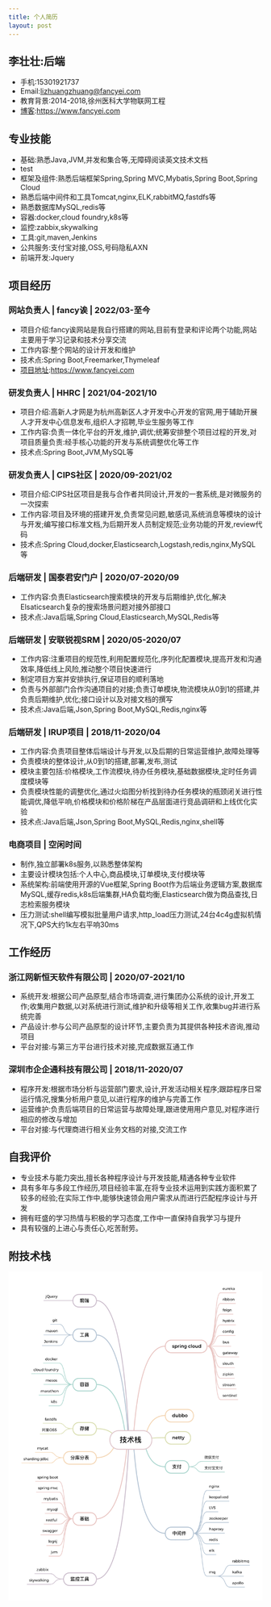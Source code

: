 ```yaml
---
title: 个人简历
layout: post
---   
```


## 李壮壮:后端
* 手机:15301921737
* Email:lizhuangzhuang@fancyei.com
* 教育背景:2014-2018,徐州医科大学物联网工程
* [博客](https://www.fancyei.com):https://www.fancyei.com

## 专业技能
* 基础:熟悉Java,JVM,并发和集合等,无障碍阅读英文技术文档
* test
* 框架及组件:熟悉后端框架Spring,Spring MVC,Mybatis,Spring Boot,Spring Cloud
* 熟悉后端中间件和工具Tomcat,nginx,ELK,rabbitMQ,fastdfs等
* 熟悉数据库MySQL,redis等
* 容器:docker,cloud foundry,k8s等
* 监控:zabbix,skywalking
* 工具:git,maven,Jenkins
* 公共服务:支付宝对接,OSS,号码隐私AXN
* 前端开发:Jquery

## 项目经历
### 网站负责人 | fancy诶 | 2022/03-至今
* 项目介绍:fancy诶网站是我自行搭建的网站,目前有登录和评论两个功能,网站主要用于学习记录和技术分享交流
* 工作内容:整个网站的设计开发和维护
* 技术点:Spring Boot,Freemarker,Thymeleaf
* [项目地址](https://www.fancyei.com):https://www.fancyei.com

### 研发负责人 | HHRC | 2021/04-2021/10
* 项目介绍:高新人才网是为杭州高新区人才开发中心开发的官网,用于辅助开展人才开发中心信息发布,组织人才招聘,毕业生服务等工作
* 工作内容:负责一体化平台的开发,维护,调优;统筹安排整个项目过程的开发,对项目质量负责:经手核心功能的开发与系统调整优化等工作
* 技术点:Spring Boot,JVM,MySQL等

### 研发负责人 | CIPS社区 | 2020/09-2021/02
* 项目介绍:CIPS社区项目是我与合作者共同设计,开发的一套系统,是对微服务的一次探索
* 工作内容:项目及环境的搭建开发,负责常见问题,敏感词,系统消息等模块的设计与开发;编写接口标准文档,为后期开发人员制定规范;业务功能的开发,review代码
* 技术点:Spring Cloud,docker,Elasticsearch,Logstash,redis,nginx,MySQL等

### 后端研发 | 国泰君安门户 | 2020/07-2020/09
* 工作内容:负责Elasticsearch搜索模块的开发与后期维护,优化,解决Elsaticsearch复杂的搜索场景问题对接外部接口
* 技术点:Java后端,Spring Cloud,Elasticsearch,MySQL,Redis等

### 后端研发 | 安联锐视SRM | 2020/05-2020/07
* 工作内容:注重项目的规范性,利用配置规范化,序列化配置模块,提高开发和沟通效率,降低线上风险,推动整个项目快速进行
* 制定项目方案并安排执行,保证项目的顺利落地
* 负责与外部部门合作沟通项目的对接;负责订单模块,物流模块从0到1的搭建,并负责后期维护,优化;接口设计以及对接文档的撰写
* 技术点:Java后端,Json,Spring Boot,MySQL,Redis,nginx等

### 后端研发 | IRUP项目 | 2018/11-2020/04
* 工作内容:负责项目整体后端设计与开发,以及后期的日常运营维护,故障处理等
* 负责模块的整体设计,从0到1的搭建,部署,发布,测试
* 模块主要包括:价格模块,工作流模块,待办任务模块,基础数据模块,定时任务调度模块等
* 负责模块性能的调整优化,通过火焰图分析找到待办任务模块的瓶颈闭关进行性能调优,降低平响,价格模块和价格阶梯在产品层面进行竞品调研和上线优化实验
* 技术点:Java后端,Json,Spring Boot,MySQL,Redis,nginx,shell等

### 电商项目 | 空闲时间
* 制作,独立部署k8s服务,以熟悉整体架构
* 主要设计模块包括:个人中心,商品模块,订单模块,支付模块等
* 系统架构:前端使用开源的Vue框架,Spring Boot作为后端业务逻辑方案,数据库MySQL,缓存redis,k8s后端集群,HA负载均衡,Elasticsearch做为商品查找,日志检索服务模块
* 压力测试:shell编写模拟批量用户请求,http_load压力测试,24台4c4g虚拟机情况下,QPS大约1k左右平响30ms

## 工作经历
### 浙江网新恒天软件有限公司 | 2020/07-2021/10
* 系统开发:根据公司产品原型,结合市场调查,进行集团办公系统的设计,开发工作;收集用户数据,以对系统进行测试,维护和升级等相关工作,收集bug并进行系统完善
* 产品设计:参与公司产品原型的设计环节,主要负责为其提供各种技术咨询,推动项目
* 平台对接:与第三方平台进行技术对接,完成数据互通工作

### 深圳市企企通科技有限公司 | 2018/11-2020/07
* 程序开发:根据市场分析与运营部门要求,设计,开发活动相关程序;跟踪程序日常运行情况,搜集分析用户意见,以进行程序的维护与完善工作
* 运营维护:负责后端项目的日常运营与故障处理,跟进使用用户意见,对程序进行相应的修改与增加
* 平台对接:与代理商进行相关业务文档的对接,交流工作

## 自我评价
* 专业技术与能力突出,擅长各种程序设计与开发技能,精通各种专业软件
* 具有多年与多段工作经历,项目经验丰富,在将专业技术运用到实践方面积累了较多的经验;在实际工作中,能够快速领会用户需求从而进行匹配程序设计与开发
* 拥有旺盛的学习热情与积极的学习态度,工作中一直保持自我学习与提升
* 具有较强的上进心与责任心,吃苦耐劳。

## 附技术栈
![技术栈](/assets/img/interview.png)
